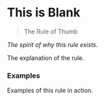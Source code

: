 # This is Blank

> The Rule of Thumb

*The spirit of why this rule exists.*

The explanation of the rule.

### Examples

Examples of this rule in action.
